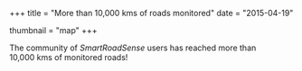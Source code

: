 +++
title = "More than 10,000 kms of roads monitored"
date = "2015-04-19"

thumbnail = "map"
+++

The community of *SmartRoadSense* users has reached more than 10,000&nbsp;kms of monitored roads!
